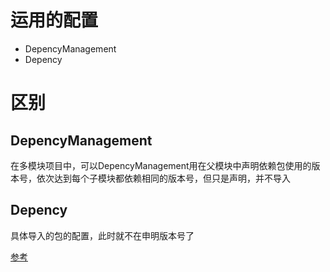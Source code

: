 # 运用的配置
- DepencyManagement
- Depency

# 区别
## DepencyManagement
在多模块项目中，可以DepencyManagement用在父模块中声明依赖包使用的版本号，依次达到每个子模块都依赖相同的版本号，但只是声明，并不导入

## Depency
具体导入的包的配置，此时就不在申明版本号了

[参考](https://www.cnblogs.com/feibazhf/p/7886617.html)

 
